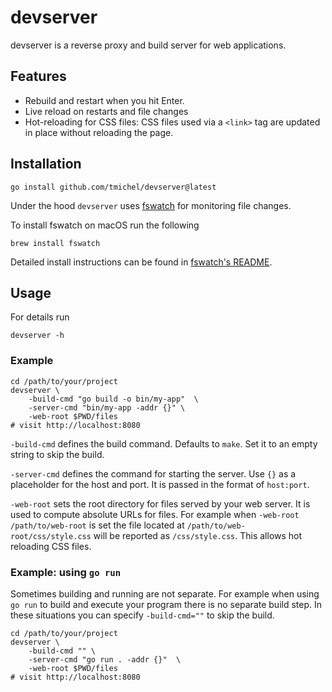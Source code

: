 # devserver

devserver is a reverse proxy and build server for web applications.

## Features

* Rebuild and restart when you hit Enter.
* Live reload on restarts and file changes
* Hot-reloading for CSS files: CSS files used via a `<link>` tag are updated in
  place without reloading the page.

## Installation

    go install github.com/tmichel/devserver@latest

Under the hood `devserver` uses [fswatch][1] for monitoring file changes.

To install fswatch on macOS run the following

    brew install fswatch

Detailed install instructions can be found in [fswatch's README][2].

## Usage

For details run

    devserver -h

### Example

    cd /path/to/your/project
    devserver \
        -build-cmd "go build -o bin/my-app"  \
        -server-cmd "bin/my-app -addr {}" \
        -web-root $PWD/files
    # visit http://localhost:8080

`-build-cmd` defines the build command. Defaults to `make`. Set it to an empty
string to skip the build.

`-server-cmd` defines the command for starting the server. Use `{}` as a
placeholder for the host and port. It is passed in the format of `host:port`. 

`-web-root` sets the root directory for files served by your web server. It is
used to compute absolute URLs for files. For example when `-web-root
/path/to/web-root` is set the file located at `/path/to/web-root/css/style.css`
will be reported as `/css/style.css`. This allows hot reloading CSS files.

### Example: using `go run`

Sometimes building and running are not separate. For example when using `go
run` to build and execute your program there is no separate build step. In
these situations you can specify `-build-cmd=""` to skip the build.

    cd /path/to/your/project
    devserver \
        -build-cmd "" \
        -server-cmd "go run . -addr {}"  \
        -web-root $PWD/files
    # visit http://localhost:8080

[1]: https://github.com/emcrisostomo/fswatch
[2]: https://github.com/emcrisostomo/fswatch#installation
